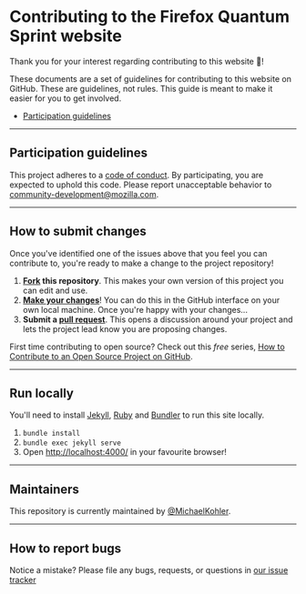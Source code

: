 # Contributing to the Firefox Quantum Sprint website

Thank you for your interest regarding contributing to this website :tada:!

These documents are a set of guidelines for contributing to this website on GitHub. These are guidelines, not rules. This guide is meant to make it easier for you to get involved.

* [Participation guidelines](#participation-guidelines)

----

## Participation guidelines

This project adheres to a [code of conduct](CODE_OF_CONDUCT.md). By participating, you are expected to uphold this code. Please report unacceptable behavior to community-development@mozilla.com.

----

## How to submit changes

Once you've identified one of the issues above that you feel you can contribute to, you're ready to make a change to the project repository!

1. **[Fork](https://help.github.com/articles/fork-a-repo/) this repository**. This makes your own version of this project you can edit and use.
2. **[Make your changes](https://guides.github.com/activities/forking/#making-changes)**! You can do this in the GitHub interface on your own local machine. Once you're happy with your changes...
3. **Submit a [pull request](https://help.github.com/articles/proposing-changes-to-a-project-with-pull-requests/)**. This opens a discussion around your project and lets the project lead know you are proposing changes.

First time contributing to open source? Check out this *free* series, [How to Contribute to an Open Source Project on GitHub](https://egghead.io/series/how-to-contribute-to-an-open-source-project-on-github).

----

## Run locally

You'll need to install [Jekyll](https://jekyllrb.com/), [Ruby](https://www.ruby-lang.org/en/) and [Bundler](http://bundler.io/) to run this site locally.

1. `bundle install`
2. `bundle exec jekyll serve`
3. Open [http://localhost:4000/](http://localhost:4000/) in your favourite browser!

----

## Maintainers

This repository is currently maintained by [@MichaelKohler](http://github.com/MichaelKohler).

----

## How to report bugs

Notice a mistake? Please file any bugs, requests, or questions in [our issue tracker](https://github.com/mozilla/firefox57-sprint/issues)
